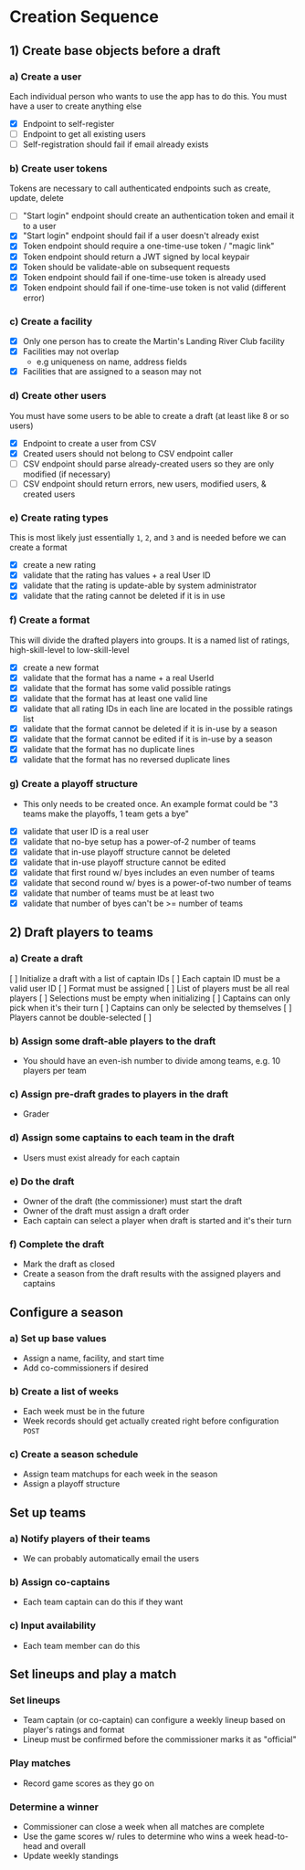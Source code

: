 # Creation Sequence

## 1) Create base objects before a draft

### a) Create a user
Each individual person who wants to use the app has to do this.
You must have a user to create anything else

 - [x] Endpoint to self-register
 - [ ] Endpoint to get all existing users
 - [ ] Self-registration should fail if email already exists

### b) Create user tokens
Tokens are necessary to call authenticated endpoints such as create, update, delete
 - [ ] "Start login" endpoint should create an authentication token and email it to a user
 - [x] "Start login" endpoint should fail if a user doesn't already exist
 - [x] Token endpoint should require a one-time-use token / "magic link"
 - [x] Token endpoint should return a JWT signed by local keypair
 - [x] Token should be validate-able on subsequent requests
 - [x] Token endpoint should fail if one-time-use token is already used
 - [x] Token endpoint should fail if one-time-use token is not valid (different error)

### c) Create a facility
 - [x] Only one person has to create the Martin's Landing River Club facility
 - [x] Facilities may not overlap
   - e.g uniqueness on name, address fields
 - [x] Facilities that are assigned to a season may not 

### d) Create other users
You must have some users to be able to create a draft (at least like 8 or so users)
 - [x] Endpoint to create a user from CSV
 - [x] Created users should not belong to CSV endpoint caller
 - [ ] CSV endpoint should parse already-created users so they are only modified (if necessary)
 - [ ] CSV endpoint should return errors, new users, modified users, & created users

### e) Create rating types
This is most likely just essentially `1`, `2`, and `3` and is needed before we can create a format
- [x] create a new rating
- [x] validate that the rating has values + a real User ID
- [x] validate that the rating is update-able by system administrator
- [x] validate that the rating cannot be deleted if it is in use

### f) Create a format
This will divide the drafted players into groups. It is a named list of ratings, high-skill-level to low-skill-level
- [x] create a new format
- [x] validate that the format has a name + a real UserId
- [x] validate that the format has some valid possible ratings
- [x] validate that the format has at least one valid line
- [x] validate that all rating IDs in each line are located in the possible ratings list
- [x] validate that the format cannot be deleted if it is in-use by a season
- [x] validate that the format cannot be edited if it is in-use by a season
- [x] validate that the format has no duplicate lines 
- [x] validate that the format has no reversed duplicate lines

### g) Create a playoff structure

- This only needs to be created once. An example format could be "3 teams make the playoffs, 1 team gets a bye"
- [x] validate that user ID is a real user
- [x] validate that no-bye setup has a power-of-2 number of teams
- [x] validate that in-use playoff structure cannot be deleted
- [x] validate that in-use playoff structure cannot be edited
- [x] validate that first round w/ byes includes an even number of teams
- [x] validate that second round w/ byes is a power-of-two number of teams
- [x] validate that number of teams must be at least two
- [x] validate that number of byes can't be >= number of teams

## 2) Draft players to teams

### a) Create a draft
 [ ] Initialize a draft with a list of captain IDs
 [ ] Each captain ID must be a valid user ID
 [ ] Format must be assigned
 [ ] List of players must be all real players
 [ ] Selections must be empty when initializing
 [ ] Captains can only pick when it's their turn
 [ ] Captains can only be selected by themselves
 [ ] Players cannot be double-selected
 [ ] 

### b) Assign some draft-able players to the draft

- You should have an even-ish number to divide among teams, e.g. 10 players per team

### c) Assign pre-draft grades to players in the draft

- Grader

### d) Assign some captains to each team in the draft

- Users must exist already for each captain

### e) Do the draft

- Owner of the draft (the commissioner) must start the draft
- Owner of the draft must assign a draft order
- Each captain can select a player when draft is started and it's their turn

### f) Complete the draft

- Mark the draft as closed
- Create a season from the draft results with the assigned players and captains

## Configure a season

### a) Set up base values

- Assign a name, facility, and start time
- Add co-commissioners if desired

### b) Create a list of weeks

- Each week must be in the future
- Week records should get actually created right before configuration `POST`

### c) Create a season schedule

- Assign team matchups for each week in the season
- Assign a playoff structure

## Set up teams
### a) Notify players of their teams 
- We can probably automatically email the users
### b) Assign co-captains
- Each team captain can do this if they want
### c) Input availability
- Each team member can do this

## Set lineups and play a match
### Set lineups
- Team captain (or co-captain) can configure a weekly lineup based on player's ratings and format
- Lineup must be confirmed before the commissioner marks it as "official"
### Play matches
- Record game scores as they go on
### Determine a winner
- Commissioner can close a week when all matches are complete
- Use the game scores w/ rules to determine who wins a week head-to-head and overall
- Update weekly standings
